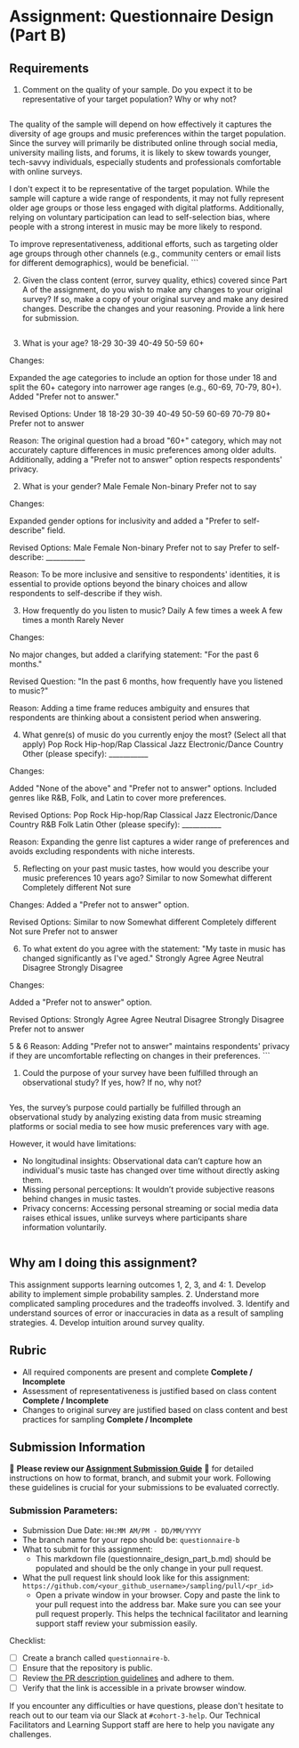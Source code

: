 # Assignment: Questionnaire Design (Part B)

## Requirements
1. Comment on the quality of your sample. Do you expect it to be representative of your target population? Why or why not?

    ```
The quality of the sample will depend on how effectively it captures the diversity of age groups and music preferences within the target population. Since the survey will primarily be distributed online through social media, university mailing lists, and forums, it is likely to skew towards younger, tech-savvy individuals, especially students and professionals comfortable with online surveys.

I don't expect it to be representative of the target population. While the sample will capture a wide range of respondents, it may not fully represent older age groups or those less engaged with digital platforms. Additionally, relying on voluntary participation can lead to self-selection bias, where people with a strong interest in music may be more likely to respond. 

To improve representativeness, additional efforts, such as targeting older age groups through other channels (e.g., community centers or email lists for different demographics), would be beneficial.
    ```

2. Given the class content (error, survey quality, ethics) covered since Part A of the assignment, do you wish to make any changes to your original survey? If so, make a copy of your original survey and make any desired changes. Describe the changes and your reasoning. Provide a link here for submission.

    ```
1. What is your age?
 18-29
 30-39
 40-49
 50-59
 60+

Changes:

Expanded the age categories to include an option for those under 18 and split the 60+ category into narrower age ranges (e.g., 60-69, 70-79, 80+). Added "Prefer not to answer." 

Revised Options:
Under 18
18-29
30-39
40-49
50-59
60-69
70-79
80+
Prefer not to answer

Reason: The original question had a broad "60+" category, which may not accurately capture differences in music preferences among older adults. Additionally, adding a "Prefer not to answer" option respects respondents' privacy.

2. What is your gender?
 Male
 Female
 Non-binary
 Prefer not to say

Changes:

Expanded gender options for inclusivity and added a "Prefer to self-describe" field. 

Revised Options:
Male
Female
Non-binary
Prefer not to say
Prefer to self-describe: ___________

Reason: To be more inclusive and sensitive to respondents' identities, it is essential to provide options beyond the binary choices and allow respondents to self-describe if they wish.

3. How frequently do you listen to music?
 Daily
 A few times a week
 A few times a month
 Rarely
 Never

Changes:

No major changes, but added a clarifying statement: "For the past 6 months." 

Revised Question:
"In the past 6 months, how frequently have you listened to music?"

Reason: Adding a time frame reduces ambiguity and ensures that respondents are thinking about a consistent period when answering.

4. What genre(s) of music do you currently enjoy the most? (Select all that apply)
 Pop
 Rock
 Hip-hop/Rap
 Classical
 Jazz
 Electronic/Dance
 Country
 Other (please specify): ___________

Changes:

Added "None of the above" and "Prefer not to answer" options.
Included genres like R&B, Folk, and Latin to cover more preferences.

Revised Options:
 Pop
 Rock
 Hip-hop/Rap
 Classical
 Jazz
 Electronic/Dance
 Country
 R&B
 Folk
 Latin
 Other (please specify): ___________

Reason: Expanding the genre list captures a wider range of preferences and avoids excluding respondents with niche interests.

5. Reflecting on your past music tastes, how would you describe your music preferences 10 years ago?
 Similar to now
 Somewhat different
 Completely different
 Not sure

Changes:
Added a "Prefer not to answer" option.

Revised Options:
 Similar to now
 Somewhat different
 Completely different
 Not sure
 Prefer not to answer

6. To what extent do you agree with the statement: "My taste in music has changed significantly as I've aged."
 Strongly Agree
 Agree
 Neutral
 Disagree
 Strongly Disagree

Changes:

Added a "Prefer not to answer" option.

Revised Options:
 Strongly Agree
 Agree
 Neutral
 Disagree
 Strongly Disagree
 Prefer not to answer

5 & 6 Reason: Adding "Prefer not to answer" maintains respondents' privacy if they are uncomfortable reflecting on changes in their preferences.
    ```

1. Could the purpose of your survey have been fulfilled through an observational study? If yes, how? If no, why not?

    ```
Yes, the survey’s purpose could partially be fulfilled through an observational study by analyzing existing data from music streaming platforms or social media to see how music preferences vary with age.

However, it would have limitations:

- No longitudinal insights: Observational data can’t capture how an individual's music taste has changed over time without directly asking them.
- Missing personal perceptions: It wouldn’t provide subjective reasons behind changes in music tastes.
- Privacy concerns: Accessing personal streaming or social media data raises ethical issues, unlike surveys where participants share information voluntarily.
    ```

## Why am I doing this assignment?

This assignment supports learning outcomes 1, 2, 3, and 4:
	1.	Develop ability to implement simple probability samples.
	2.	Understand more complicated sampling procedures and the tradeoffs involved.
	3.	Identify and understand sources of error or inaccuracies in data as a result of sampling strategies.
	4.	Develop intuition around survey quality.

## Rubric

-	All required components are present and complete **Complete / Incomplete**
-	Assessment of representativeness is justified based on class content **Complete / Incomplete**
-	Changes to original survey are justified based on class content and best practices for sampling **Complete / Incomplete**

## Submission Information

🚨 **Please review our [Assignment Submission Guide](https://github.com/UofT-DSI/onboarding/blob/main/onboarding_documents/submissions.md)** 🚨 for detailed instructions on how to format, branch, and submit your work. Following these guidelines is crucial for your submissions to be evaluated correctly.

### Submission Parameters:
* Submission Due Date: `HH:MM AM/PM - DD/MM/YYYY`
* The branch name for your repo should be: `questionnaire-b`
* What to submit for this assignment:
    * This markdown file (questionnaire_design_part_b.md) should be populated and should be the only change in your pull request.
* What the pull request link should look like for this assignment: `https://github.com/<your_github_username>/sampling/pull/<pr_id>`
    * Open a private window in your browser. Copy and paste the link to your pull request into the address bar. Make sure you can see your pull request properly. This helps the technical facilitator and learning support staff review your submission easily.

Checklist:
- [ ] Create a branch called `questionnaire-b`.
- [ ] Ensure that the repository is public.
- [ ] Review [the PR description guidelines](https://github.com/UofT-DSI/onboarding/blob/main/onboarding_documents/submissions.md#guidelines-for-pull-request-descriptions) and adhere to them.
- [ ] Verify that the link is accessible in a private browser window.

If you encounter any difficulties or have questions, please don't hesitate to reach out to our team via our Slack at `#cohort-3-help`. Our Technical Facilitators and Learning Support staff are here to help you navigate any challenges.
